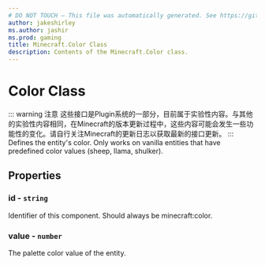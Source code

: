 ```yaml
---
# DO NOT TOUCH — This file was automatically generated. See https://github.com/Mojang/MinecraftScriptingApiDocsGenerator to modify descriptions, examples, etc.
author: jakeshirley
ms.author: jashir
ms.prod: gaming
title: Minecraft.Color Class
description: Contents of the Minecraft.Color class.
---
```

# Color Class
::: warning 注意
这些接口是Plugin系统的一部分，目前属于实验性内容。与其他的实验性内容相同，在Minecraft的版本更新过程中，这些内容可能会发生一些功能性的变化。请自行关注Minecraft的更新日志以获取最新的接口更新。
:::
Defines the entity's color. Only works on vanilla entities that have predefined color values (sheep, llama, shulker).

## Properties
### **id** - `string`
Identifier of this component. Should always be minecraft:color.


### **value** - `number`
The palette color value of the entity.



